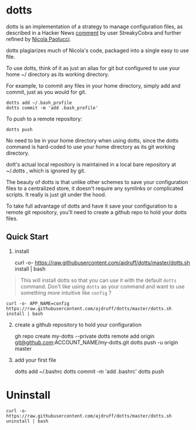 # dotts

dotts is an implementation of a strategy to manage configuration files, as described in a Hacker News [comment](https://news.ycombinator.com/item?id=11071754) by user StreakyCobra and further refined by [Nicola Paolucci](https://www.atlassian.com/git/tutorials/dotfiles).

dotts plagiarizes much of Nicola's code, packaged into a single easy to use file. 

To use dotts, think of it as just an alias for git but configured to use your home ~/ directory as its working directory. 

For example, to commit any files in your home directory, simply add and commit, just as you would for git.


    dotts add ~/.bash_profile
    dotts commit -m 'add .bash_profile'

To push to a remote repository:

    dotts push

No need to be in your home directory when using dotts, since the dotts command is hard-coded to use your home directory as its git working directory. 

dott's actual local repository is maintained in a local bare repository at ~/.dotts , which is ignored by git.


The beauty of dotts is that unlike other schemes to save your configuration files to a centralized store, it doesn't require any symlinks or complicated scripts. It really is just git under the hood. 

To take full advantage of dotts and have it save your configuration to a remote git repository, you'll need to create a github repo to hold your dotts files.


## Quick Start

1. install

    curl -o- https://raw.githubusercontent.com/ajdruff/dotts/master/dotts.sh install | bash 

>This will install dotts so that you can use it with the default `dotts` command.
>Don't like using `dotts` as your command and want to use something more intuitive like `config` ? 

    curl -o- APP_NAME=config https://raw.githubusercontent.com/ajdruff/dotts/master/dotts.sh install | bash 




2. create a github repository to hold your configuration


    gh repo create my-dotts --private
    dotts remote add origin git@github.com:ACCOUNT_NAME/my-dotts.git
    dotts push -u origin master



3. add your first file

    dotts add ~/.bashrc
    dotts commit -m 'add .bashrc'
    dotts push


# Uninstall

    curl -o- https://raw.githubusercontent.com/ajdruff/dotts/master/dotts.sh uninstall | bash 


